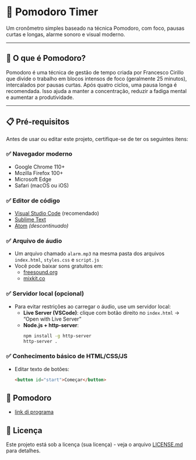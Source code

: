 # 🍅 Pomodoro Timer

Um cronômetro simples baseado na técnica Pomodoro, com foco, pausas curtas e longas, alarme sonoro e visual moderno.

---

## 📖 O que é Pomodoro?

Pomodoro é uma técnica de gestão de tempo criada por Francesco Cirillo que divide o trabalho em blocos intensos de foco (geralmente 25 minutos), intercalados por pausas curtas. Após quatro ciclos, uma pausa longa é recomendada. Isso ajuda a manter a concentração, reduzir a fadiga mental e aumentar a produtividade.

---

## 📋 Pré-requisitos

Antes de usar ou editar este projeto, certifique-se de ter os seguintes itens:

### ✅ Navegador moderno
- Google Chrome 110+
- Mozilla Firefox 100+
- Microsoft Edge
- Safari (macOS ou iOS)

### ✅ Editor de código
- [Visual Studio Code](https://code.visualstudio.com/) (recomendado)
- [Sublime Text](https://www.sublimetext.com/)
- [Atom](https://atom.io/) *(descontinuado)*

### ✅ Arquivo de áudio
- Um arquivo chamado `alarm.mp3` na mesma pasta dos arquivos `index.html`, `styles.css` e `script.js`
- Você pode baixar sons gratuitos em:
  - [freesound.org](https://freesound.org/)
  - [mixkit.co](https://mixkit.co/free-sound-effects/)

### ✅ Servidor local (opcional)
- Para evitar restrições ao carregar o áudio, use um servidor local:
  - **Live Server (VSCode)**: clique com botão direito no `index.html` → “Open with Live Server”
  - **Node.js + http-server**:
    ```bash
    npm install -g http-server
    http-server .
    ```

### ✅ Conhecimento básico de HTML/CSS/JS
- Editar texto de botões:
  ```html
  <button id="start">Começar</button>
## 🍅 Pomodoro
- [link di programa](https://pomodoro-ruddy-three.vercel.app)
## 📄 Licença

Este projeto está sob a licença (sua licença) - veja o arquivo [LICENSE.md](https://github.com/usuario/projeto/licenca) para detalhes.
